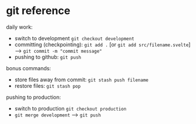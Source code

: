 # git reference

daily work:
- switch to development `git checkout development`
- committing (checkpointing): `git add .` [or `git add src/filename.svelte`] --> `git commit -m "commit message"`
- pushing to github: `git push`

bonus commands:
- store files away from commit: `git stash push filename`
- restore files: `git stash pop`

pushing to production:
- switch to production `git checkout production`
- `git merge development` --> `git push`
